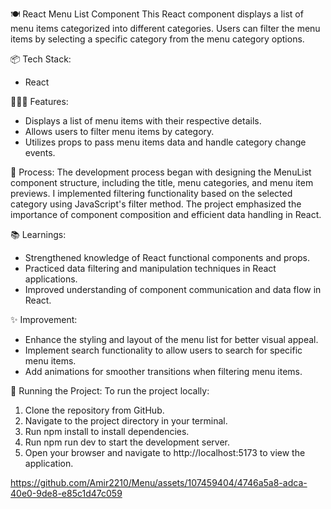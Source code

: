 🍽️ React Menu List Component
This React component displays a list of menu items categorized into different categories. Users can filter the menu items by selecting a specific category from the menu category options.

📦 Tech Stack:
* React

👩🏽‍🍳 Features:

* Displays a list of menu items with their respective details.
* Allows users to filter menu items by category.
* Utilizes props to pass menu items data and handle category change events.

💭 Process:
The development process began with designing the MenuList component structure, including the title, menu categories, and menu item previews. I implemented filtering functionality based on the selected category using JavaScript's filter method. The project emphasized the importance of component composition and efficient data handling in React.

📚 Learnings:
* Strengthened knowledge of React functional components and props.
* Practiced data filtering and manipulation techniques in React applications.
* Improved understanding of component communication and data flow in React.

✨ Improvement:
* Enhance the styling and layout of the menu list for better visual appeal.
* Implement search functionality to allow users to search for specific menu items.
* Add animations for smoother transitions when filtering menu items.

🚦 Running the Project: To run the project locally:

1. Clone the repository from GitHub.
2. Navigate to the project directory in your terminal.
3. Run npm install to install dependencies.
4. Run npm run dev to start the development server.
5. Open your browser and navigate to http://localhost:5173 to view the application.



https://github.com/Amir2210/Menu/assets/107459404/4746a5a8-adca-40e0-9de8-e85c1d47c059

